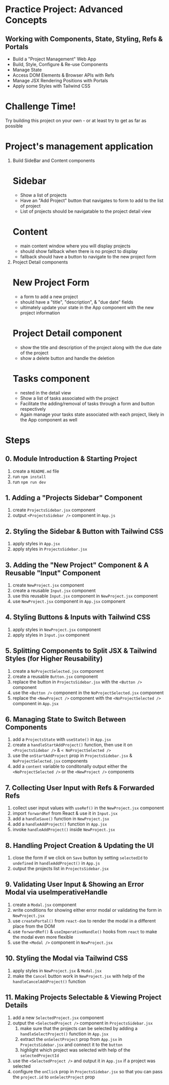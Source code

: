# Practice Project: Advanced Concepts

## Working with Components, State, Styling, Refs & Portals

- Build a "Project Management" Web App
- Build, Style, Configure & Re-use Components
- Manage State
- Access DOM Elements & Browser APIs with Refs
- Manage JSX Rendering Positions with Portals
- Apply some Styles with Tailwind CSS

# Challenge Time!

Try building this project on your own - or at least try to get as far as possible

# Project's management application

1.  Build SideBar and Content components
    # Sidebar
    - Show a list of projects
    - Have an "Add Project" button that navigates
      to form to add to the list of project
    - List of projects should be navigatable to the
      project detail view
    # Content
    - main content window where you will display projects
    - should show fallback when there is no project to display
    - fallback should have a button to navigate to the
      new project form
2.  Project Detail components
    # New Project Form
    - a form to add a new project
    - should have a "title", "description", & "due date" fields
    - ultimately update your state in the App component with
      the new project information
    # Project Detail component
    - show the title and description of the project along with the due date of the project
    - show a delete button and handle the deletion
    # Tasks component
    - nested in the detail view
    - Show a list of tasks associated with the project
    - Facilitate the adding/removal of tasks through a
      form and button respectively
    - Again manage your tasks state associated with each
      project, likely in the App component as well

# Steps

## 0. Module Introduction & Starting Project

1. create a `README.md` file
2. run `npm install`
3. run `npm run dev`

## 1. Adding a "Projects Sidebar" Component

1. create `ProjectsSidebar.jsx` component
2. output `<ProjectsSidebar />` component in `App.js`

## 2. Styling the Sidebar & Button with Tailwind CSS

1. apply styles in `App.jsx`
2. apply styles in `ProjectsSidebar.jsx`

## 3. Adding the "New Project" Component & A Reusable "Input" Component

1. create `NewProject.jsx` component
2. create a reusable `Input.jsx` component
3. use this reusable `Input.jsx` component in `NewProject.jsx` component
4. use `NewProject.jsx` component in `App.jsx` component

## 4. Styling Buttons & Inputs with Tailwind CSS

1. apply styles in `NewProject.jsx` component
2. apply styles in `Input.jsx` component

## 5. Splitting Components to Split JSX & Tailwind Styles (for Higher Reusability)

1. create a `NoProjectSelected.jsx` component
2. create a reusable `Button.jsx` component
3. replace the button in `ProjectsSidebar.jsx` with the `<Button />` component
4. use the `<Button />` component in the `NoProjectSelected.jsx` component
5. replace the `<NewProject />` component with the `<NoProjectSelected />` component in `App.jsx`

## 6. Managing State to Switch Between Components

1. add a `ProjectsState` with `useState()` in `App.jsx`
2. create a `handleStartAddProject()` function, then use it on `<ProjectsSidebar />` & `< NoProjectSelected />`
3. use the `onStartAddProject` prop in `ProjectsSidebar.jsx` & `NoProjectSelected.jsx` components
4. add a `content` variable to conditonally output either the `<NoProjectSelected />` or the `<NewProject />` components

## 7. Collecting User Input with Refs & Forwarded Refs

1. collect user input values with `useRef()` in the `NewProject.jsx` component
2. import `forwardRef` from React & use it in `Input.jsx`
3. add a `handleSave()` function in `NewProject.jsx`
4. add a `handleAddProject()` function in `App.jsx`
5. invoke `handleAddProject()` inside `NewProject.jsx`

## 8. Handling Project Creation & Updating the UI

1. close the form if we click on `Save` button by setting `selectedId` to `undefined` in `handleAddProject()` in `App.js`
2. output the projects list in `ProjectsSidebar.jsx`

## 9. Validating User Input & Showing an Error Modal via useImperativeHandle

1. create a `Modal.jsx` component
2. write conditions for showing either error modal or validating the form in `NewProject.jsx`
3. use `createPortal()` from `react-dom` to render the modal in a different place from the DOM
4. use `forwardRef()` & `useImperativeHandle()` hooks from `react` to make the modal even more flexible
5. use the `<Modal />` component in `NewProject.jsx`

## 10. Styling the Modal via Tailwind CSS

1. apply styles in `NewProject.jsx` & `Modal.jsx`
2. make the `Cancel` button work in `NewProject.jsx` with help of the `handleCancelAddProject()` function

## 11. Making Projects Selectable & Viewing Project Details

1. add a new `SelectedProject.jsx` component
2. output the `<SelectedProject />` component in `ProjectsSidebar.jsx`
   1. make sure that the projects can be selected by adding a `handleSelectProject()` function in `App.jsx`
   2. extract the `onSelectProject` prop from `App.jsx` in `ProjectsSidebar.jsx` and connect it to the `button`
   3. highlight which project was selected with help of the `selectedProjectId`
3. use the `<SelectedProject />` and output it in `App.jsx` if a project was selected
4. configure the `onClick` prop in `ProjectsSidebar.jsx` so that you can pass the `project.id` to `onSelectProject` prop
